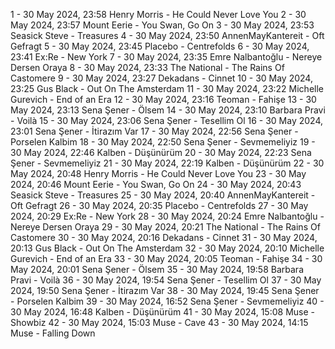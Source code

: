 1 - 30 May 2024, 23:58	Henry Morris - He Could Never Love You
2 - 30 May 2024, 23:57	Mount Eerie - You Swan, Go On
3 - 30 May 2024, 23:53	Seasick Steve - Treasures
4 - 30 May 2024, 23:50	AnnenMayKantereit - Oft Gefragt
5 - 30 May 2024, 23:45	Placebo - Centrefolds
6 - 30 May 2024, 23:41	Ex:Re - New York
7 - 30 May 2024, 23:35	Emre Nalbantoğlu - Nereye Dersen Oraya
8 - 30 May 2024, 23:33	The National - The Rains Of Castomere
9 - 30 May 2024, 23:27	Dekadans - Cinnet
10 - 30 May 2024, 23:25	Gus Black - Out On The Amsterdam
11 - 30 May 2024, 23:22	Michelle Gurevich - End of an Era
12 - 30 May 2024, 23:16	Teoman - Fahişe
13 - 30 May 2024, 23:13	Sena Şener - Ölsem
14 - 30 May 2024, 23:10	Barbara Pravi - Voilà
15 - 30 May 2024, 23:06	Sena Şener - Tesellim Ol
16 - 30 May 2024, 23:01	Sena Şener - İtirazım Var
17 - 30 May 2024, 22:56	Sena Şener - Porselen Kalbim
18 - 30 May 2024, 22:50	Sena Şener - Sevmemeliyiz
19 - 30 May 2024, 22:46	Kalben - Düşünürüm
20 - 30 May 2024, 22:23	Sena Şener - Sevmemeliyiz
21 - 30 May 2024, 22:19	Kalben - Düşünürüm
22 - 30 May 2024, 20:48	Henry Morris - He Could Never Love You
23 - 30 May 2024, 20:46	Mount Eerie - You Swan, Go On
24 - 30 May 2024, 20:43	Seasick Steve - Treasures
25 - 30 May 2024, 20:40	AnnenMayKantereit - Oft Gefragt
26 - 30 May 2024, 20:35	Placebo - Centrefolds
27 - 30 May 2024, 20:29	Ex:Re - New York
28 - 30 May 2024, 20:24	Emre Nalbantoğlu - Nereye Dersen Oraya
29 - 30 May 2024, 20:21	The National - The Rains Of Castomere
30 - 30 May 2024, 20:16	Dekadans - Cinnet
31 - 30 May 2024, 20:13	Gus Black - Out On The Amsterdam
32 - 30 May 2024, 20:10	Michelle Gurevich - End of an Era
33 - 30 May 2024, 20:05	Teoman - Fahişe
34 - 30 May 2024, 20:01	Sena Şener - Ölsem
35 - 30 May 2024, 19:58	Barbara Pravi - Voilà
36 - 30 May 2024, 19:54	Sena Şener - Tesellim Ol
37 - 30 May 2024, 19:50	Sena Şener - İtirazım Var
38 - 30 May 2024, 19:45	Sena Şener - Porselen Kalbim
39 - 30 May 2024, 16:52	Sena Şener - Sevmemeliyiz
40 - 30 May 2024, 16:48	Kalben - Düşünürüm
41 - 30 May 2024, 15:08	Muse - Showbiz
42 - 30 May 2024, 15:03	Muse - Cave
43 - 30 May 2024, 14:15	Muse - Falling Down
